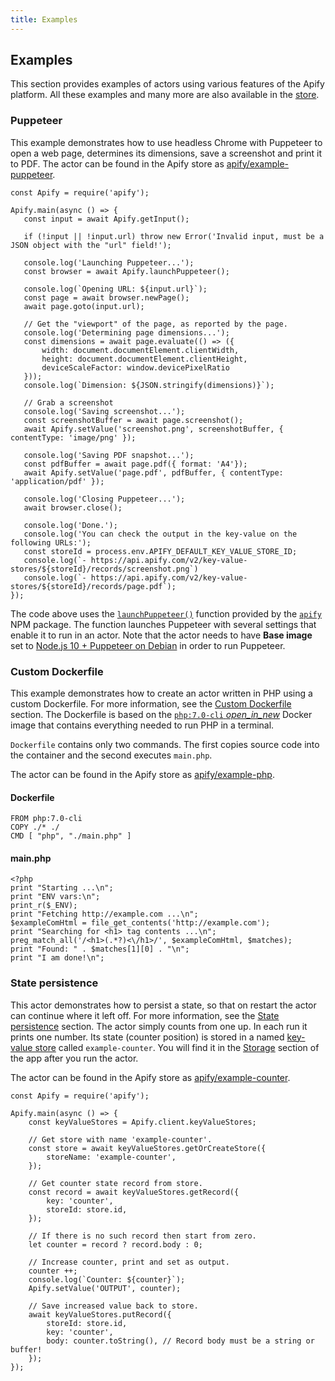 ```yaml
---
title: Examples
---
```


## [](#examples)Examples

This section provides examples of actors using various features of the Apify platform. All these examples and many more are also available in the [store](/store?type=acts&search=user%3Aapify%20example).

### [](#examples-puppeteer)Puppeteer

This example demonstrates how to use headless Chrome with Puppeteer to open a web page, determines its dimensions, save a screenshot and print it to PDF. The actor can be found in the Apify store as [apify/example-puppeteer](https://apify.com/apify/example-puppeteer).

    const Apify = require('apify');

    Apify.main(async () => {
       const input = await Apify.getInput();

       if (!input || !input.url) throw new Error('Invalid input, must be a JSON object with the "url" field!');

       console.log('Launching Puppeteer...');
       const browser = await Apify.launchPuppeteer();

       console.log(`Opening URL: ${input.url}`);
       const page = await browser.newPage();
       await page.goto(input.url);

       // Get the "viewport" of the page, as reported by the page.
       console.log('Determining page dimensions...');
       const dimensions = await page.evaluate(() => ({
           width: document.documentElement.clientWidth,
           height: document.documentElement.clientHeight,
           deviceScaleFactor: window.devicePixelRatio
       }));
       console.log(`Dimension: ${JSON.stringify(dimensions)}`);

       // Grab a screenshot
       console.log('Saving screenshot...');
       const screenshotBuffer = await page.screenshot();
       await Apify.setValue('screenshot.png', screenshotBuffer, { contentType: 'image/png' });

       console.log('Saving PDF snapshot...');
       const pdfBuffer = await page.pdf({ format: 'A4'});
       await Apify.setValue('page.pdf', pdfBuffer, { contentType: 'application/pdf' });

       console.log('Closing Puppeteer...');
       await browser.close();

       console.log('Done.');
       console.log('You can check the output in the key-value on the following URLs:');
       const storeId = process.env.APIFY_DEFAULT_KEY_VALUE_STORE_ID;
       console.log(`- https://api.apify.com/v2/key-value-stores/${storeId}/records/screenshot.png`)
       console.log(`- https://api.apify.com/v2/key-value-stores/${storeId}/records/page.pdf`);
    });

The code above uses the [`launchPuppeteer()`](https://sdk.apify.com/docs/api/apify#module_Apify.launchPuppeteer) function provided by the [`apify`](https://sdk.apify.com/) NPM package. The function launches Puppeteer with several settings that enable it to run in an actor. Note that the actor needs to have **Base image** set to [Node.js 10 + Puppeteer on Debian](#base-images) in order to run Puppeteer.

### [](#examples-dockerfile)Custom Dockerfile

This example demonstrates how to create an actor written in PHP using a custom Dockerfile. For more information, see the [Custom Dockerfile](#custom-dockerfile) section. The Dockerfile is based on the [`php:7.0-cli` _open_in_new_](https://hub.docker.com/_/php/) Docker image that contains everything needed to run PHP in a terminal.

`Dockerfile` contains only two commands. The first copies source code into the container and the second executes `main.php`.

The actor can be found in the Apify store as [apify/example-php](https://apify.com/apify/example-php).

#### Dockerfile

    FROM php:7.0-cli
    COPY ./* ./
    CMD [ "php", "./main.php" ]

#### main.php

    <?php
    print "Starting ...\n";
    print "ENV vars:\n";
    print_r($_ENV);
    print "Fetching http://example.com ...\n";
    $exampleComHtml = file_get_contents('http://example.com');
    print "Searching for <h1> tag contents ...\n";
    preg_match_all('/<h1>(.*?)<\/h1>/', $exampleComHtml, $matches);
    print "Found: " . $matches[1][0] . "\n";
    print "I am done!\n";

### [](#examples-state-persistence)State persistence

This actor demonstrates how to persist a state, so that on restart the actor can continue where it left off. For more information, see the [State persistence](#state-persistence) section. The actor simply counts from one up. In each run it prints one number. Its state (counter position) is stored in a named [key-value store](/docs/storage#key-value-store) called `example-counter`. You will find it in the [Storage](https://my.apify.com/key-value-stores) section of the app after you run the actor.

The actor can be found in the Apify store as [apify/example-counter](https://apify.com/apify/example-counter).

    const Apify = require('apify');

    Apify.main(async () => {
        const keyValueStores = Apify.client.keyValueStores;

        // Get store with name 'example-counter'.
        const store = await keyValueStores.getOrCreateStore({
            storeName: 'example-counter',
        });

        // Get counter state record from store.
        const record = await keyValueStores.getRecord({
            key: 'counter',
            storeId: store.id,
        });

        // If there is no such record then start from zero.
        let counter = record ? record.body : 0;

        // Increase counter, print and set as output.
        counter ++;
        console.log(`Counter: ${counter}`);
        Apify.setValue('OUTPUT', counter);

        // Save increased value back to store.
        await keyValueStores.putRecord({
            storeId: store.id,
            key: 'counter',
            body: counter.toString(), // Record body must be a string or buffer!
        });
    });
